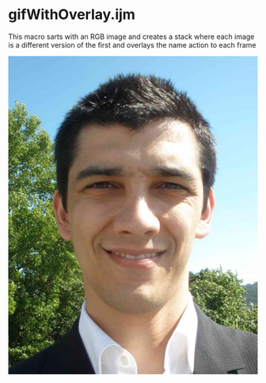 # gifWithOverlay.ijm

This macro sarts with an RGB image and creates a stack where each image is a different version of the first and overlays the name action to each frame

![Original Image](https://github.com/econdesousa/ImageAnalysis/blob/master/gifWithOverlay/008_passe.JPG)
